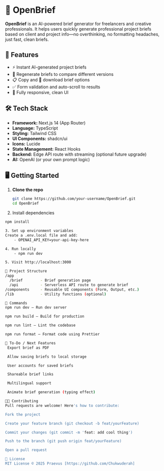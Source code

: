# 📝 OpenBrief

**OpenBrief** is an AI-powered brief generator for freelancers and creative professionals. It helps users quickly generate professional project briefs based on client and project info—no overthinking, no formatting headaches, just fast, clean briefs.

## 🚀 Features

- ⚡ Instant AI-generated project briefs
- 🔄 Regenerate briefs to compare different versions
- 📋 Copy and 📁 download brief options
- ✅ Form validation and auto-scroll to results
- 📱 Fully responsive, clean UI

## 🛠 Tech Stack

- **Framework:** Next.js 14 (App Router)
- **Language:** TypeScript
- **Styling:** Tailwind CSS
- **UI Components:** shadcn/ui
- **Icons:** Lucide
- **State Management:** React Hooks
- **Backend:** Edge API route with streaming (optional future upgrade)
- **AI:** OpenAI (or your own prompt logic)

## 🖥️ Getting Started

1. **Clone the repo**
   ```bash
   git clone https://github.com/your-username/OpenBrief.git
   cd OpenBrief

2. Install dependencies
```bash
npm install

3. Set up environment variables
Create a .env.local file and add:
    - OPENAI_API_KEY=your-api-key-here

4. Run locally
    - npm run dev

5. Visit http://localhost:3000

📂 Project Structure
/app
  /brief        - Brief generation page
  /api          - Serverless API route to generate brief
/components     - Reusable UI components (Form, Output, etc.)
/lib            - Utility functions (optional)

🔧 Commands
npm run dev — Run dev server

npm run build — Build for production

npm run lint — Lint the codebase

npm run format — Format code using Prettier

🧪 To-Do / Next Features
 Export brief as PDF

 Allow saving briefs to local storage

 User accounts for saved briefs

 Shareable brief links

 Multilingual support

 Animate brief generation (typing effect)

🧑‍💻 Contributing
Pull requests are welcome! Here's how to contribute:

Fork the project

Create your feature branch (git checkout -b feat/yourFeature)

Commit your changes (git commit -m 'feat: add cool thing')

Push to the branch (git push origin feat/yourFeature)

Open a pull request

📄 License
MIT License © 2025 Praevus [https://github.com/Chukwuderah]